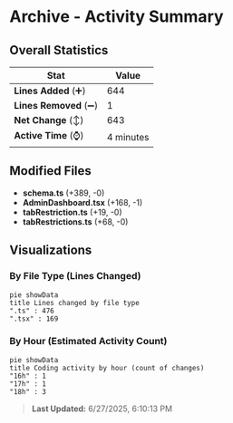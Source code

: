 # Archive - Activity Summary 

## Overall Statistics

| Stat                   | Value                                                             |
| ---------------------- | ----------------------------------------------------------------- |
| **Lines Added** (➕)   | 644                                          |
| **Lines Removed** (➖) | 1                                        |
| **Net Change** (↕)    | 643                |
| **Active Time** (⌚)   | 4 minutes |


## Modified Files
- **schema.ts** (+389, -0)
- **AdminDashboard.tsx** (+168, -1)
- **tabRestriction.ts** (+19, -0)
- **tabRestrictions.ts** (+68, -0)

## Visualizations

### By File Type (Lines Changed)

```mermaid
pie showData
title Lines changed by file type
".ts" : 476
".tsx" : 169
```

### By Hour (Estimated Activity Count)

```mermaid
pie showData
title Coding activity by hour (count of changes)
"16h" : 1
"17h" : 1
"18h" : 3
```


> **Last Updated:** 6/27/2025, 6:10:13 PM